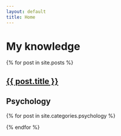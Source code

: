 ```yaml
---
layout: default
title: Home
---
```

# My knowledge

{% for post in site.posts %}
<article>
  <h2><a href="{{ post.url }}">{{ post.title }}</a></h2>

## Psychology
{% for post in site.categories.psychology %}

</article>
{% endfor %}
